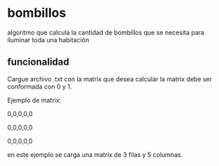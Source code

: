 # bombillos
algoritmo que calcula la cantidad de bombillos que se necesita para iluminar toda una habitación

## funcionalidad
Cargue archivo .txt con la matrix que desea calcular la matrix debe ser conformada con 0 y 1. 

Ejemplo de matrix:

0,0,0,0,0

0,0,0,0,0

0,0,0,0,0

en este ejemplo se carga una matrix de 3 filas y 5 columnas.